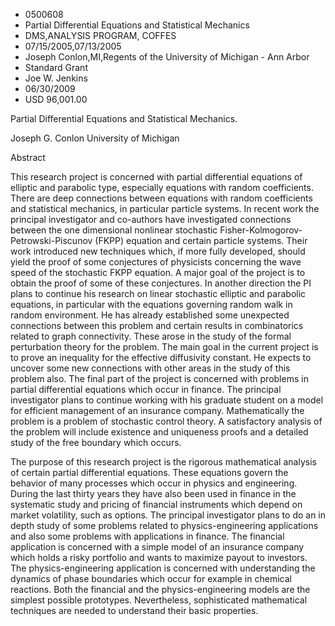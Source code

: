 
* 0500608
* Partial Differential Equations and Statistical Mechanics
* DMS,ANALYSIS PROGRAM, COFFES
* 07/15/2005,07/13/2005
* Joseph Conlon,MI,Regents of the University of Michigan - Ann Arbor
* Standard Grant
* Joe W. Jenkins
* 06/30/2009
* USD 96,001.00

Partial Differential Equations and Statistical Mechanics.

Joseph G. Conlon University of Michigan

Abstract

This research project is concerned with partial differential equations of
elliptic and parabolic type, especially equations with random coefficients.
There are deep connections between equations with random coefficients and
statistical mechanics, in particular particle systems. In recent work the
principal investigator and co-authors have investigated connections between the
one dimensional nonlinear stochastic Fisher-Kolmogorov-Petrowski-Piscunov (FKPP)
equation and certain particle systems. Their work introduced new techniques
which, if more fully developed, should yield the proof of some conjectures of
physicists concerning the wave speed of the stochastic FKPP equation. A major
goal of the project is to obtain the proof of some of these conjectures. In
another direction the PI plans to continue his research on linear stochastic
elliptic and parabolic equations, in particular with the equations governing
random walk in random environment. He has already established some unexpected
connections between this problem and certain results in combinatorics related to
graph connectivity. These arose in the study of the formal perturbation theory
for the problem. The main goal in the current project is to prove an inequality
for the effective diffusivity constant. He expects to uncover some new
connections with other areas in the study of this problem also. The final part
of the project is concerned with problems in partial differential equations
which occur in finance. The principal investigator plans to continue working
with his graduate student on a model for efficient management of an insurance
company. Mathematically the problem is a problem of stochastic control theory. A
satisfactory analysis of the problem will include existence and uniqueness
proofs and a detailed study of the free boundary which occurs.

The purpose of this research project is the rigorous mathematical analysis of
certain partial differential equations. These equations govern the behavior of
many processes which occur in physics and engineering. During the last thirty
years they have also been used in finance in the systematic study and pricing of
financial instruments which depend on market volatility, such as options. The
principal investigator plans to do an in depth study of some problems related to
physics-engineering applications and also some problems with applications in
finance. The financial application is concerned with a simple model of an
insurance company which holds a risky portfolio and wants to maximize payout to
investors. The physics-engineering application is concerned with understanding
the dynamics of phase boundaries which occur for example in chemical reactions.
Both the financial and the physics-engineering models are the simplest possible
prototypes. Nevertheless, sophisticated mathematical techniques are needed to
understand their basic properties.
